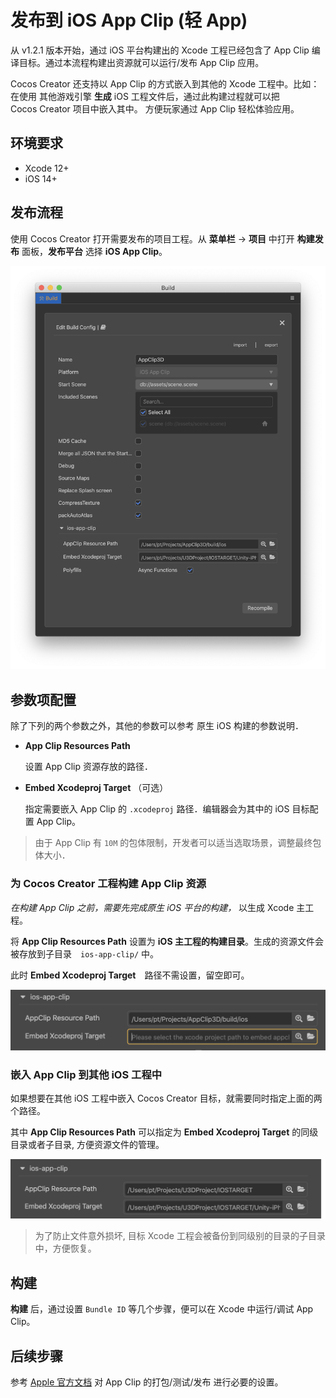 # 发布到 iOS App Clip (轻 App)

从 v1.2.1 版本开始，通过 iOS 平台构建出的 Xcode 工程已经包含了 App Clip 编译目标。通过本流程构建出资源就可以运行/发布 App Clip 应用。

Cocos Creator 还支持以 App Clip 的方式嵌入到其他的 Xcode 工程中。比如：在使用 其他游戏引擎 **生成** iOS 工程文件后，通过此构建过程就可以把 Cocos Creator 项目中嵌入其中。 方便玩家通过 App Clip 轻松体验应用。 

## 环境要求

- Xcode 12+
- iOS 14+

## 发布流程

使用 Cocos Creator 打开需要发布的项目工程。从 **菜单栏** -> **项目** 中打开 **构建发布** 面板，**发布平台** 选择 **iOS App Clip**。

![App Clip 构建配置](./app-clip/ui-build.png)



## 参数项配置


除了下列的两个参数之外，其他的参数可以参考 原生 iOS 构建的参数说明．

- **App Clip Resources Path**

  设置 App Clip 资源存放的路径．
      
- **Embed Xcodeproj Target** （可选）
  
  指定需要嵌入 App Clip 的 `.xcodeproj` 路径．编辑器会为其中的 iOS 目标配置 App Clip。


> 由于 App Clip 有 `10M` 的包体限制，开发者可以适当选取场景，调整最终包体大小．



### 为 Cocos Creator 工程构建 App Clip 资源

*在构建 App Clip 之前，需要先完成原生 iOS 平台的构建，* 以生成 Xcode 主工程。

将 **App Clip Resources Path** 设置为 **iOS 主工程的构建目录**。生成的资源文件会被存放到子目录　`ios-app-clip/` 中。

此时 **Embed Xcodeproj Target**　路径不需设置，留空即可。

![appclip for cocos](./app-clip/cocos-proj.png)

### 嵌入 App Clip 到其他 iOS 工程中

如果想要在其他 iOS 工程中嵌入 Cocos Creator 目标，就需要同时指定上面的两个路径。

其中 **App Clip Resources Path** 可以指定为 **Embed Xcodeproj Target** 的同级目录或者子目录, 方便资源文件的管理。


![appclip for other projects](./app-clip/other-proj.png)

> 为了防止文件意外损坏, 目标 Xcode 工程会被备份到同级别的目录的子目录中，方便恢复。

## 构建

**构建** 后，通过设置 `Bundle ID` 等几个步骤，便可以在 Xcode 中运行/调试 App Clip。


## 后续步骤


参考 [Apple 官方文档](https://developer.apple.com/documentation/app_clips?language=objc) 对 App Clip 的打包/测试/发布 进行必要的设置。

